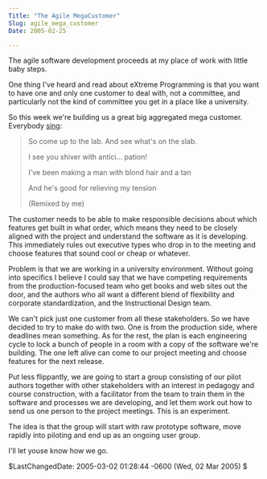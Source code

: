 ```yaml
---
Title: "The Agile MegaCustomer"
Slug: agile_mega_customer
Date: 2005-02-25

---
```

The agile software development proceeds at my place of work with little
baby steps.

One thing I've heard and read about eXtreme Programming is that you want
to have one and only one customer to deal with, not a committee, and
particularly not the kind of committee you get in a place like a
university.

So this week we're building us a great big aggregated mega customer.
Everybody
[sing](http://www.lyricsondemand.com/soundtracks/r/therockyhorrorpictureshowlyrics/sweettransvestitelyrics.html):

> So come up to the lab. And see what's on the slab.
>
> I see you shiver with antici... pation!
>
> I've been making a man with blond hair and a tan
>
> And he's good for relieving my tension
>
> (Remixed by me)

The customer needs to be able to make responsible decisions about which
features get built in what order, which means they need to be closely
aligned with the project and understand the software as it is
developing. This immediately rules out executive types who drop in to
the meeting and choose features that sound cool or cheap or whatever.

Problem is that we are working in a university environment. Without
going into specifics I believe I could say that we have competing
requirements from the production-focused team who get books and web
sites out the door, and the authors who all want a different blend of
flexibility and corporate standardization, and the Instructional Design
team.

We can't pick just one customer from all these stakeholders. So we have
decided to try to make do with two. One is from the production side,
where deadlines mean something. As for the rest, the plan is each
engineering cycle to lock a bunch of people in a room with a copy of the
software we're building. The one left alive can come to our project
meeting and choose features for the next release.

Put less flippantly, we are going to start a group consisting of our
pilot authors together with other stakeholders with an interest in
pedagogy and course construction, with a facilitator from the team to
train them in the software and processes we are developing, and let them
work out how to send us one person to the project meetings. This is an
experiment.

The idea is that the group will start with raw prototype software, move
rapidly into piloting and end up as an ongoing user group.

I'll let youse know how we go.

\$LastChangedDate: 2005-03-02 01:28:44 -0600 (Wed, 02 Mar 2005) \$
